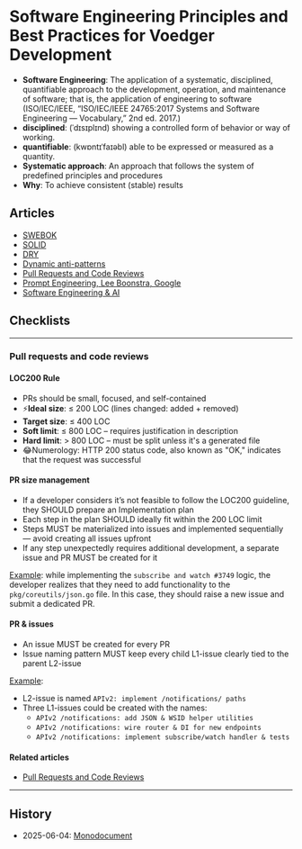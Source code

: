 # Software Engineering Principles and Best Practices for Voedger Development

- **Software Engineering**: The application of a systematic, disciplined, quantifiable approach to the development, operation, and maintenance of software; that is, the application of engineering
to software (ISO/IEC/IEEE, “ISO/IEC/IEEE 24765:2017 Systems and Software Engineering — Vocabulary,” 2nd ed. 2017.)
- **disciplined**: (ˈdɪsɪplɪnd) showing a controlled form of behavior or way of working.
- **quantifiable**: (kwɒntɪˈfaɪəbl) able to be expressed or measured as a quantity.
- **Systematic approach**: An approach that follows the system of predefined principles and procedures
- **Why**: To achieve consistent (stable) results

## Articles

- [SWEBOK](se-swebok.md)
- [SOLID](se-solid.md)
- [DRY](se-dry.md)
- [Dynamic anti-patterns](se-antipatterns-dyn.md)
- [Pull Requests and Code Reviews](se-pr.md)
- [Prompt Engineering, Lee Boonstra, Google](se-pe.md)
- [Software Engineering & AI](se-ai.md)

## Checklists

---

### Pull requests and code reviews

#### LOC200 Rule

- PRs should be small, focused, and self-contained
- ⚡**Ideal size**: ≤ 200 LOC (lines changed: added + removed)
- **Target size**: ≤ 400 LOC
- **Soft limit**: ≤ 800 LOC – requires justification in description
- **Hard limit**: > 800 LOC – must be split unless it's a generated file
- 😂Numerology: HTTP 200 status code, also known as "OK," indicates that the request was successful

#### PR size management

- If a developer considers it’s not feasible to follow the LOC200 guideline, they SHOULD prepare an Implementation plan
- Each step in the plan SHOULD ideally fit within the 200 LOC limit
- Steps MUST be materialized into issues and implemented sequentially — avoid creating all issues upfront
- If any step unexpectedly requires additional development, a separate issue and PR MUST be created for it

[Example](https://github.com/voedger/voedger/issues/3704): while implementing the `subscribe and watch #3749` logic, the developer realizes that they need to add functionality to the `pkg/coreutils/json.go` file. In this case, they should raise a new issue and submit a dedicated PR.

#### PR & issues

- An issue MUST be created for every PR
- Issue naming pattern MUST keep every child L1-issue clearly tied to the parent L2-issue

[Example](https://chatgpt.com/share/684a9006-4f48-800b-888b-fb11eb9667f0):

- L2-issue is named `APIv2: implement /notifications/ paths`
- Three L1-issues could be created with the names:
  - `APIv2 /notifications: add JSON & WSID helper utilities`
  - `APIv2 /notifications: wire router & DI for new endpoints`  
  - `APIv2 /notifications: implement subscribe/watch handler & tests`
  
#### Related articles

- [Pull Requests and Code Reviews](se-pr.md)

---

## History

- 2025-06-04: [Monodocument](https://github.com/voedger/voedger-kb/blob/ff72bf1743f6f979f355cb31d78ef2461cc9b454/se.md#L26)
